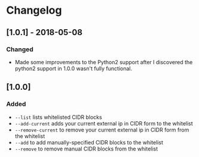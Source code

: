 # Changelog

## [1.0.1] - 2018-05-08

### Changed
- Made some improvements to the Python2 support after I discovered the python2 support in 1.0.0
  wasn't fully functional.

## [1.0.0]

### Added
- `--list` lists whitelisted CIDR blocks
- `--add-current` adds your current external ip in CIDR form to the whitelist
- `--remove-current` to remove your current external ip in CIDR form from the whitelist
- `--add` to add manually-specified CIDR blocks to the whitelist
- `--remove` to remove manual CIDR blocks from the whitelist
